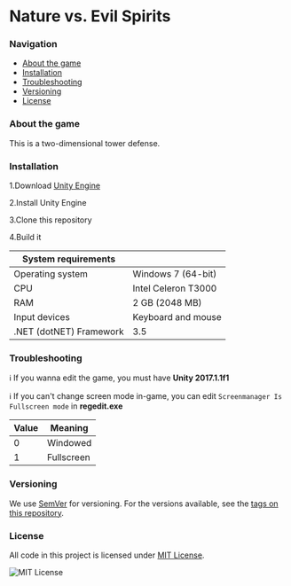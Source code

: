# Nature vs. Evil Spirits

### Navigation

- [About the game](#about-the-game)
- [Installation](#installation)
- [Troubleshooting](#troubleshooting)
- [Versioning](#versioning)
- [License](#license)

### About the game

This is a two-dimensional tower defense.

### Installation

1.Download [Unity Engine](https://unity3d.com/get-unity/download/archive)

2.Install Unity Engine

3.Clone this repository

4.Build it

| System requirements     |                     |
| ----------------------- | ------------------- |
| Operating system        | Windows 7 (64-bit)  |
| CPU                     | Intel Celeron T3000 |
| RAM                     | 2 GB (2048 MB)      |
| Input devices           | Keyboard and mouse  |
| .NET (dotNET) Framework | 3.5                 |

### Troubleshooting

:information_source: If you wanna edit the game, you must have **Unity 2017.1.1f1**

:information_source: If you can't change screen mode in-game, you can edit ``Screenmanager Is Fullscreen mode`` in **regedit.exe**

| Value | Meaning       |
| ----- | ------------- |
| 0     | Windowed      |
| 1     | Fullscreen    |

### Versioning

We use [SemVer](http://semver.org/) for versioning.
For the versions available, see the [tags on this repository](https://github.com/VitalikLevin/Nature-vs-Spirits/tags). 

### License

All code in this project is licensed under [MIT License](/LICENSE.txt).

![MIT License](https://img.shields.io/badge/License-MIT-darklight.svg)